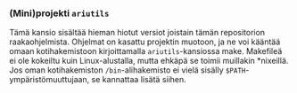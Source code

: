 ### (Mini)projekti `ariutils`

Tämä kansio sisältää hieman hiotut versiot joistain tämän repositorion raakaohjelmista. Ohjelmat on kasattu projektin muotoon, ja ne voi kääntää omaan kotihakemistoon kirjoittamalla `ariutils`-kansiossa make. Makefileä ei ole kokeiltu kuin Linux-alustalla, mutta ehkäpä se toimii muillakin *nixeillä. Jos oman kotihakemiston `/bin`-alihakemisto ei vielä sisälly `$PATH`-ympäristömuuttujaan, se kannattaa lisätä siihen.
